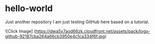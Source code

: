 # hello-world
Just another repository
I am just testing GitHub here based on a tutorial.


![Click Image] (https://dwa5x7aod66zk.cloudfront.net/assets/pack/logo-github-92187cba264a66cb3950e4c1ca334f6f.jpg)   


